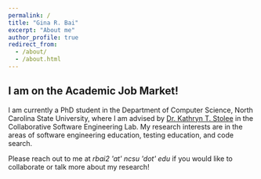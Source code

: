 ```yaml
---
permalink: /
title: "Gina R. Bai"
excerpt: "About me"
author_profile: true
redirect_from: 
  - /about/
  - /about.html
---
```


## I am on the Academic Job Market!

I am currently a PhD student in the Department of Computer Science, North Carolina State University, where I am advised by <a href="https://kstolee.github.io" target="_blank">Dr. Kathryn T. Stolee</a> in the Collaborative Software Engineering Lab. My research interests are in the areas of software engineering education, testing education, and code search.

Please reach out to me at *rbai2 'at' ncsu 'dot' edu* if you would like to collaborate or talk more about my research!
